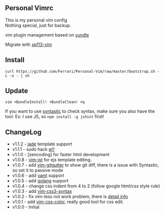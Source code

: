 ## Personal Vimrc

This is my personal vim config  
Nothing special, just for backup.

vim plugin management based on [vundle](https://github.com/gmarik/vundle)

Migrate with [spf13-vim](https://github.com/spf13/spf13-vim)

## Install

```
curl https://github.com/Ferrari/Personal-Vim/raw/master/bootstrap.sh -L -o - | sh
```

## Update

```
vim +BundleInstall! +BundleClean! +q
```

If you want to use [syntastic](https://github.com/scrooloose/syntastic) to check syntax, make sure you also have the tool. 
Ex: I use JS, so `npm install -g jshint` first!

## ChangeLog

* v1.1.2 - [jade](https://github.com/digitaltoad/vim-jade) template support
* v1.1.1 - sudo hack [w!!](https://coderwall.com/p/xp9kjw)
* v1.1.0 - [zencoding] for faster html development
* v1.0.8 - [vim-jst](https://github.com/briancollins/vim-jst) for ejs template editing.
* v1.0.7 - add [vim-gitgutter](https://github.com/airblade/vim-gitgutter) to show git diff, there is a issue with Syntastic, so set it to passive mode
* v1.0.6 - add [yaml](https://github.com/ingydotnet/yaml-vim) support
* v1.0.5 - add [golang](https://github.com/jnwhiteh/vim-golang) support  
* v1.0.4 - change css indent from 4 to 2 (follow google html/css style rule)  
* v1.0.3 - add [vim-css3-syntax](https://github.com/hail2u/vim-css3-syntax)
* v1.0.2 - fix vim-less not work problem, there is [detail info](http://stackoverflow.com/questions/5602767/why-is-vim-not-detecting-my-coffescript-filetype)
* v1.0.1 - add [vim-css-color](https://github.com/skammer/vim-css-color), really good tool for css edit.
* v1.0.0 - Initial
